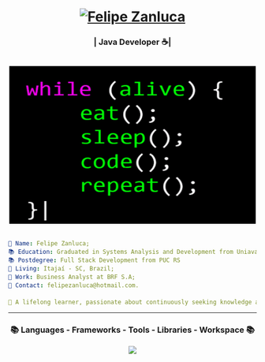 <!-- ## Hello There 👋☕ ## -->

<h1 align="center">
  <a href="https://git.io/typing-svg"><img src="https://readme-typing-svg.herokuapp.com?font=Righteous&pause=200&color=61cbff&size=35&center=true&vCenter=true&random=false&width=435&lines=Hello+There+!+%F0%9F%91%8B+;+I'm+Felipe+Zanluca!" alt="Felipe Zanluca" /></a>
    </h1>
<h3 align="center">| Java Developer ☕|</h3>
<br>
<div align="center" style="display: block;">
    <img align="center" alt="GIF" src="Animação.gif" width="500" height="320" />
</div>

<br>

```yaml
👤 Name: Felipe Zanluca;
📚 Education: Graduated in Systems Analysis and Development from Uniavan University;
📚 Postdegree: Full Stack Development from PUC RS
📍 Living: Itajaí - SC, Brazil;
💼 Work: Business Analyst at BRF S.A;
📧 Contact: felipezanluca@hotmail.com.

📖 A lifelong learner, passionate about continuously seeking knowledge and improving skills.

```
<hr>
<h3 align="center" > 
📚 Languages - Frameworks - Tools - Libraries - Workspace 📚 </h3>
<p align="center">
    <img src="https://skillicons.dev/icons?i=java,hibernate,spring,idea,maven,atom,git,kafka,postman,mysql,mongodb,redis,github,windows,stackoverflow,docker,js,angular&perline=9" 

 </p>

<!--
- 🔭 I’m currently working on ...
- 🌱 I’m currently learning ...
- 👯 I’m looking to collaborate on ...
- 🤔 I’m looking for help with ...
- 💬 Ask me about ...
- 📫 How to reach me:...
- 😄 Pronouns: ...
- ⚡ Fun fact: ...
-->

